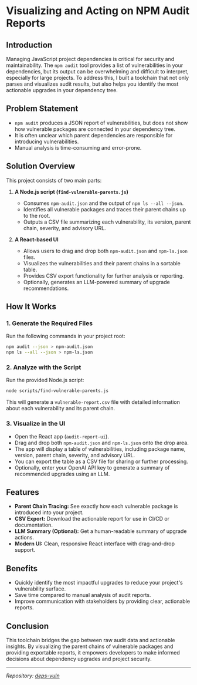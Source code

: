 # Visualizing and Acting on NPM Audit Reports

## Introduction

Managing JavaScript project dependencies is critical for security and maintainability. The `npm audit` tool provides a list of vulnerabilities in your dependencies, but its output can be overwhelming and difficult to interpret, especially for large projects. To address this, I built a toolchain that not only parses and visualizes audit results, but also helps you identify the most actionable upgrades in your dependency tree.

## Problem Statement

- `npm audit` produces a JSON report of vulnerabilities, but does not show how vulnerable packages are connected in your dependency tree.
- It is often unclear which parent dependencies are responsible for introducing vulnerabilities.
- Manual analysis is time-consuming and error-prone.

## Solution Overview

This project consists of two main parts:

1. **A Node.js script (`find-vulnerable-parents.js`)**
   - Consumes `npm-audit.json` and the output of `npm ls --all --json`.
   - Identifies all vulnerable packages and traces their parent chains up to the root.
   - Outputs a CSV file summarizing each vulnerability, its version, parent chain, severity, and advisory URL.

2. **A React-based UI**
   - Allows users to drag and drop both `npm-audit.json` and `npm-ls.json` files.
   - Visualizes the vulnerabilities and their parent chains in a sortable table.
   - Provides CSV export functionality for further analysis or reporting.
   - Optionally, generates an LLM-powered summary of upgrade recommendations.

## How It Works

### 1. Generate the Required Files

Run the following commands in your project root:

```bash
npm audit --json > npm-audit.json
npm ls --all --json > npm-ls.json
```

### 2. Analyze with the Script

Run the provided Node.js script:

```bash
node scripts/find-vulnerable-parents.js
```

This will generate a `vulnerable-report.csv` file with detailed information about each vulnerability and its parent chain.

### 3. Visualize in the UI

- Open the React app (`audit-report-ui`).
- Drag and drop both `npm-audit.json` and `npm-ls.json` onto the drop area.
- The app will display a table of vulnerabilities, including package name, version, parent chain, severity, and advisory URL.
- You can export the table as a CSV file for sharing or further processing.
- Optionally, enter your OpenAI API key to generate a summary of recommended upgrades using an LLM.

## Features

- **Parent Chain Tracing:** See exactly how each vulnerable package is introduced into your project.
- **CSV Export:** Download the actionable report for use in CI/CD or documentation.
- **LLM Summary (Optional):** Get a human-readable summary of upgrade actions.
- **Modern UI:** Clean, responsive React interface with drag-and-drop support.

## Benefits

- Quickly identify the most impactful upgrades to reduce your project's vulnerability surface.
- Save time compared to manual analysis of audit reports.
- Improve communication with stakeholders by providing clear, actionable reports.

## Conclusion

This toolchain bridges the gap between raw audit data and actionable insights. By visualizing the parent chains of vulnerable packages and providing exportable reports, it empowers developers to make informed decisions about dependency upgrades and project security.

---

*Repository: [deps-vuln](https://github.com/pappater/deps-vuln)*
